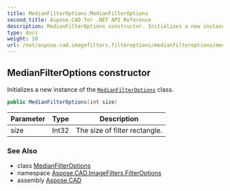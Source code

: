 ```yaml
---
title: MedianFilterOptions.MedianFilterOptions
second_title: Aspose.CAD for .NET API Reference
description: MedianFilterOptions constructor. Initializes a new instance of the MedianFilterOptions class
type: docs
weight: 10
url: /net/aspose.cad.imagefilters.filteroptions/medianfilteroptions/medianfilteroptions/
---
```

## MedianFilterOptions constructor

Initializes a new instance of the [`MedianFilterOptions`](../) class.

```csharp
public MedianFilterOptions(int size)
```

| Parameter | Type | Description |
| --- | --- | --- |
| size | Int32 | The size of filter rectangle. |

### See Also

* class [MedianFilterOptions](../)
* namespace [Aspose.CAD.ImageFilters.FilterOptions](../../../aspose.cad.imagefilters.filteroptions/)
* assembly [Aspose.CAD](../../../)


